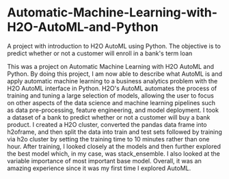 # Automatic-Machine-Learning-with-H2O-AutoML-and-Python
A project with introduction to H2O AutoML using Python. The objective is to predict whether or not a customer will enroll in a bank's term loan


This was a project on Automatic Machine Learning with H2O AutoML and Python. By doing this project, I am now able to describe what AutoML is and apply automatic machine learning to a business analytics problem with the H2O AutoML interface in Python. H2O's AutoML automates the process of training and tuning a large selection of models, allowing the user to focus on other aspects of the data science and machine learning pipelines such as data pre-processing, feature engineering, and model deployment.
I took a dataset of a bank to predict whether or not a customer will buy a bank product. I created a H2O cluster, converted the pandas data frame into h2oframe, and then split the data into train and test sets followed by training via h2o cluster by setting the training time to 10 minutes rather than one hour.
After training, I looked closely at the models and then further explored the best model which, in my case, was stack_ensemble. I also looked at the variable importance of most important base model.
Overall, it was an amazing experience since it was my first time I explored AutoML.
